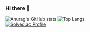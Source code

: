 ### Hi there 👋

<!--
**Cyeon/Cyeon** is a ✨ _special_ ✨ repository because its `README.md` (this file) appears on your GitHub profile.

Here are some ideas to get you started:

- 🔭 I’m currently working on ...
- 🌱 I’m currently learning ...
- 👯 I’m looking to collaborate on ...
- 🤔 I’m looking for help with ...
- 💬 Ask me about ...
- 📫 How to reach me: ...
- 😄 Pronouns: ...
- ⚡ Fun fact: ...
-->
 
![Anurag's GitHub stats](https://github-readme-stats.vercel.app/api?username=Cyeon&show_icons=true&theme=vue)
![Top Langs](https://github-readme-stats.vercel.app/api/top-langs/?username=Cyeon&layout=compact&theme=vue)
<br/>
[![Solved.ac Profile](http://mazassumnida.wtf/api/v2/generate_badge?boj=cyeon)](https://solved.ac/cyeon/)

